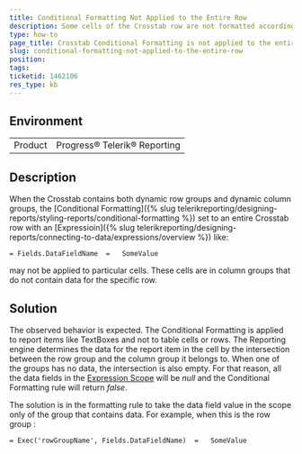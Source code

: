 ```yaml
---
title: Conditional Formatting Not Applied to the Entire Row
description: Some cells of the Crosstab row are not formatted according to the Conditional Formatting
type: how-to
page_title: Crosstab Conditional Formatting is not applied to the entire row
slug: conditional-formatting-not-applied-to-the-entire-row
position: 
tags: 
ticketid: 1462106
res_type: kb
---
```


## Environment
<table>
	<tbody>
		<tr>
			<td>Product</td>
			<td>Progress® Telerik® Reporting</td>
		</tr>
	</tbody>
</table>


## Description
When the Crosstab contains both dynamic row groups and dynamic column groups, the 
[Conditional Formatting]({% slug telerikreporting/designing-reports/styling-reports/conditional-formatting %}) set to an entire Crosstab row with an [Expressioin]({% slug telerikreporting/designing-reports/connecting-to-data/expressions/overview %}) 
like: 

```
= Fields.DataFieldName  =   SomeValue
```
may not be applied to particular cells. These cells are in column groups that do not contain data for the specific row.

## Solution
The observed behavior is expected. The Conditional Formatting is applied to report items like TextBoxes and not to table cells or rows. 
The Reporting engine determines the data for the report item in the cell by the intersection between the row group and the column group 
it belongs to. When one of the groups has no data, the intersection is also empty. For that reason, all the data fields in the 
[Expression Scope](../expressions-scope) will be _null_ and the Conditional Formatting rule will return _false_. 

The solution is in the formatting rule to take the data field value in the scope only of the group that contains data. For example, 
when this is the row group :
```
= Exec('rowGroupName', Fields.DataFieldName)  =   SomeValue
```

